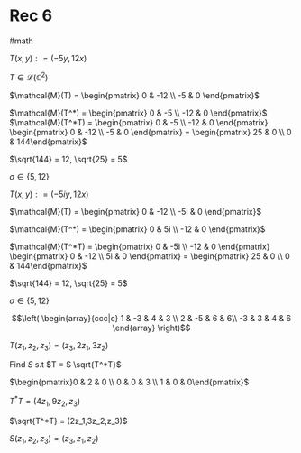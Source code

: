 # Rec 6
#math 

$T(x,y): = (-5y,12x)$ 

$T \in \mathcal{L}(\mathbb{C}^2)$ 


$\mathcal{M}(T) = \begin{pmatrix} 0 & -12 \\ -5 & 0 \end{pmatrix}$ 


$\mathcal{M}(T^*) = \begin{pmatrix} 0 & -5 \\ -12 & 0 \end{pmatrix}$
$\mathcal{M}(T^*T) = \begin{pmatrix} 0 & -5 \\ -12 & 0 \end{pmatrix} \begin{pmatrix} 0 & -12 \\ -5 & 0 \end{pmatrix} = \begin{pmatrix} 25 & 0 \\ 0 & 144\end{pmatrix}$

$\sqrt{144} = 12, \sqrt{25} = 5$


$\sigma \in \{5,12\}$ 



$T(x,y): = (-5iy,12x)$ 

$\mathcal{M}(T) = \begin{pmatrix} 0 & -12 \\ -5i & 0 \end{pmatrix}$

$\mathcal{M}(T^*) = \begin{pmatrix} 0 & 5i \\ -12 & 0 \end{pmatrix}$


$\mathcal{M}(T^*T) = \begin{pmatrix} 0 & -5i \\ -12 & 0 \end{pmatrix} \begin{pmatrix} 0 & -12 \\ 5i & 0 \end{pmatrix} = \begin{pmatrix} 25 & 0 \\ 0 & 144\end{pmatrix}$


$\sqrt{144} = 12, \sqrt{25} = 5$


$\sigma \in \{5,12\}$ 


$$\left( 
    \begin{array}{ccc|c}
        1 & -3 & 4 & 3 \\
        2 & -5 & 6 & 6\\
        -3 & 3 & 4 & 6
    \end{array}
\right)$$


$T(z_1,z_2,z_3) = (z_3,2z_1,3z_2)$

Find $S$ s.t $T = S \sqrt{T^*T}$


$\begin{pmatrix}0 & 2 & 0 \\ 0 & 0 & 3 \\ 1 & 0 & 0\end{pmatrix}$


$T^*T = (4z_1,9z_2,z_3)$

$\sqrt{T^*T} = (2z_1,3z_2,z_3)$


$S(z_1,z_2,z_3) = (z_3,z_1,z_2)$


